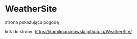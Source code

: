# WeatherSite
strona pokazująca pogodę 

link do strony: https://kamilmarcinowski.github.io/WeatherSite/
